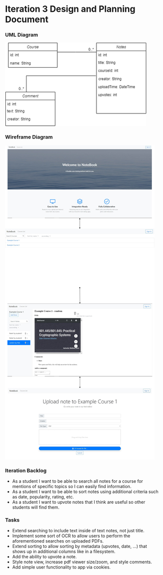 # Iteration 3 Design and Planning Document

### UML Diagram
![uml](uml2.png)

### Wireframe Diagram

![wire](wire3.png)

### Iteration Backlog
* As a student I want to be able to search all notes for a course for mentions of specific topics so I can easily find information.
* As a student I want to be able to sort notes using additional criteria such as date, popularity, rating, etc.
* As a student I want to upvote notes that I think are useful so other students will find them.

### Tasks
* Extend searching to include text inside of text notes, not just title.
* Implement some sort of OCR to allow users to perform the aforementioned searches on uploaded PDFs.
* Extend sorting to allow sorting by metadata (upvotes, date, ...) that shows up in additional columns like in a filesystem.
* Add the ability to upvote a note.
* Style note view, increase pdf viewer size/zoom, and style comments.
* Add simple user functionality to app via cookies.
